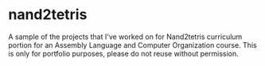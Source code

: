# nand2tetris
A sample of the projects that I've worked on for Nand2tetris curriculum portion for an Assembly Language and Computer Organization course.
This is only for portfolio purposes, please do not reuse without permission.
